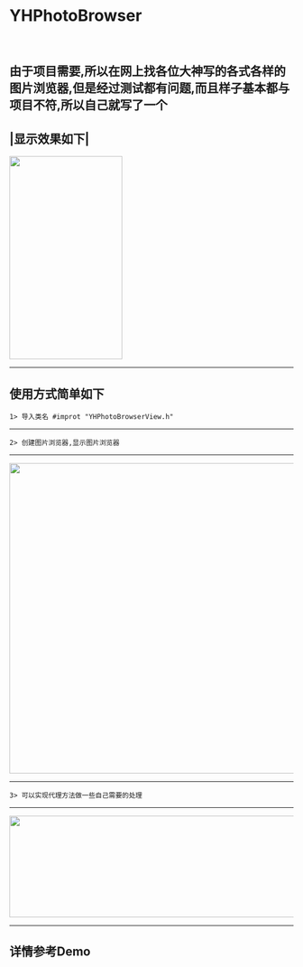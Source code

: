 # YHPhotoBrowser
<br>

由于项目需要,所以在网上找各位大神写的各式各样的图片浏览器,但是经过测试都有问题,而且样子基本都与项目不符,所以自己就写了一个
------------------------------------------------------------------------------------------------------------

|显示效果如下|
------------

<img src="https://github.com/andyysea/YHPhotoBrowser/blob/master/GIF/DynamicGraph.gif" width=200 height=360 />

---------------------------------------------------------------------------------------------------

使用方式简单如下
--------------------------------------------------------------------------------------------------------
    1> 导入类名 #improt "YHPhotoBrowserView.h"
--------------------------------------------------------------------------------------------------------
    2> 创建图片浏览器,显示图片浏览器
--------------------------------------------------------------------------------------------------------
<img src="https://github.com/andyysea/YHPhotoBrowser/blob/master/GIF/1.png" width=1100 height=550 />

--------------------------------------------------------------------------------------------------------
   
    3> 可以实现代理方法做一些自己需要的处理
--------------------------------------------------------------------------------------------------------
<img src="https://github.com/andyysea/YHPhotoBrowser/blob/master/GIF/2.png" width=1390 height=180 />

--------------------------------------------------------------------------------------------------------

详情参考Demo 
-------------

<br/>
